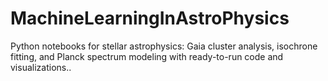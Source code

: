 # MachineLearningInAstroPhysics
Python notebooks for stellar astrophysics: Gaia cluster analysis, isochrone fitting, and Planck spectrum modeling with ready-to-run code and visualizations..
